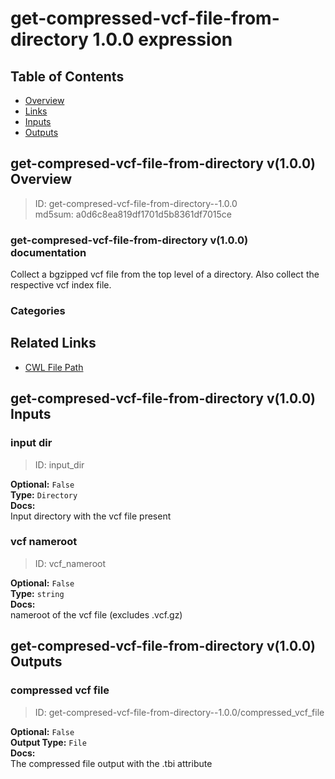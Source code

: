 
get-compressed-vcf-file-from-directory 1.0.0 expression
=======================================================

## Table of Contents
  
- [Overview](#get-compresed-vcf-file-from-directory-v100-overview)  
- [Links](#related-links)  
- [Inputs](#get-compresed-vcf-file-from-directory-v100-inputs)  
- [Outputs](#get-compresed-vcf-file-from-directory-v100-outputs)  


## get-compresed-vcf-file-from-directory v(1.0.0) Overview



  
> ID: get-compresed-vcf-file-from-directory--1.0.0  
> md5sum: a0d6c8ea819df1701d5b8361df7015ce

### get-compresed-vcf-file-from-directory v(1.0.0) documentation
  
Collect a bgzipped vcf file from the top level of a directory.
Also collect the respective vcf index file.

### Categories
  


## Related Links
  
- [CWL File Path](../../../../../../expressions/get-compressed-vcf-file-from-directory/1.0.0/get-compressed-vcf-file-from-directory__1.0.0.cwl)  

  


## get-compresed-vcf-file-from-directory v(1.0.0) Inputs

### input dir



  
> ID: input_dir
  
**Optional:** `False`  
**Type:** `Directory`  
**Docs:**  
Input directory with the vcf file present


### vcf nameroot



  
> ID: vcf_nameroot
  
**Optional:** `False`  
**Type:** `string`  
**Docs:**  
nameroot of the vcf file (excludes .vcf.gz)

  


## get-compresed-vcf-file-from-directory v(1.0.0) Outputs

### compressed vcf file



  
> ID: get-compresed-vcf-file-from-directory--1.0.0/compressed_vcf_file  

  
**Optional:** `False`  
**Output Type:** `File`  
**Docs:**  
The compressed file output with the .tbi attribute
  

  

